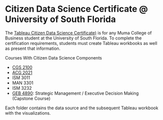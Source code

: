 # Citizen Data Science Certificate @ University of South Florida
The [Tableau Citizen Data Science Certificate)](https://www.usf.edu/business/centers/analytics-creativity/tableau-citizen-data-science-certificate.aspx) is for any Muma College of Business student at the University of South Florida. To complete the certification requirements, students must create Tableau workbooks as well as present that information.

Courses With Citizen Data Science Components
- [CGS 2100]()
- [ACG 2021]()
- ISM 3011
- MAN 3301
- ISM 3232
- [GEB 4890](https://cloud.usf.edu/academic-programs/details/prefix/GEB/code/4890): Strategic  Management / Executive Decision Making (Capstone Course)


Each folder contains the data source and the subsequent Tableau workbook with the visualizations.
